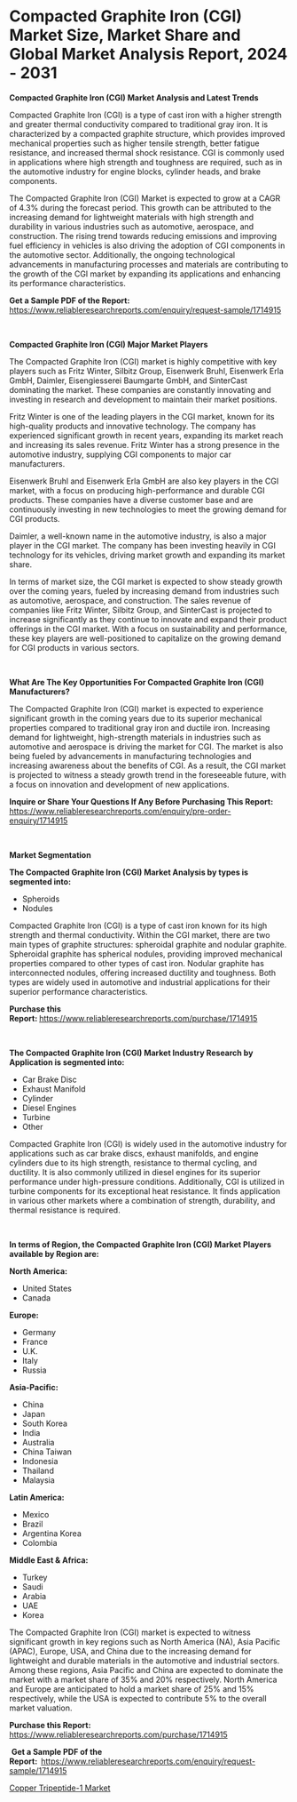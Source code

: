 <p><h1>Compacted Graphite Iron (CGI) Market Size, Market Share and Global Market Analysis Report, 2024 - 2031</h1></p><p><strong>Compacted Graphite Iron (CGI) Market Analysis and Latest Trends</strong></p>
<p><p>Compacted Graphite Iron (CGI) is a type of cast iron with a higher strength and greater thermal conductivity compared to traditional gray iron. It is characterized by a compacted graphite structure, which provides improved mechanical properties such as higher tensile strength, better fatigue resistance, and increased thermal shock resistance. CGI is commonly used in applications where high strength and toughness are required, such as in the automotive industry for engine blocks, cylinder heads, and brake components.</p><p>The Compacted Graphite Iron (CGI) Market is expected to grow at a CAGR of 4.3% during the forecast period. This growth can be attributed to the increasing demand for lightweight materials with high strength and durability in various industries such as automotive, aerospace, and construction. The rising trend towards reducing emissions and improving fuel efficiency in vehicles is also driving the adoption of CGI components in the automotive sector. Additionally, the ongoing technological advancements in manufacturing processes and materials are contributing to the growth of the CGI market by expanding its applications and enhancing its performance characteristics.</p></p>
<p><strong>Get a Sample PDF of the Report:&nbsp;</strong> <a href="https://www.reliableresearchreports.com/enquiry/request-sample/1714915">https://www.reliableresearchreports.com/enquiry/request-sample/1714915</a></p>
<p>&nbsp;</p>
<p><strong>Compacted Graphite Iron (CGI) Major Market Players</strong></p>
<p><p>The Compacted Graphite Iron (CGI) market is highly competitive with key players such as Fritz Winter, Silbitz Group, Eisenwerk Bruhl, Eisenwerk Erla GmbH, Daimler, Eisengiesserei Baumgarte GmbH, and SinterCast dominating the market. These companies are constantly innovating and investing in research and development to maintain their market positions.</p><p>Fritz Winter is one of the leading players in the CGI market, known for its high-quality products and innovative technology. The company has experienced significant growth in recent years, expanding its market reach and increasing its sales revenue. Fritz Winter has a strong presence in the automotive industry, supplying CGI components to major car manufacturers.</p><p>Eisenwerk Bruhl and Eisenwerk Erla GmbH are also key players in the CGI market, with a focus on producing high-performance and durable CGI products. These companies have a diverse customer base and are continuously investing in new technologies to meet the growing demand for CGI products.</p><p>Daimler, a well-known name in the automotive industry, is also a major player in the CGI market. The company has been investing heavily in CGI technology for its vehicles, driving market growth and expanding its market share.</p><p>In terms of market size, the CGI market is expected to show steady growth over the coming years, fueled by increasing demand from industries such as automotive, aerospace, and construction. The sales revenue of companies like Fritz Winter, Silbitz Group, and SinterCast is projected to increase significantly as they continue to innovate and expand their product offerings in the CGI market. With a focus on sustainability and performance, these key players are well-positioned to capitalize on the growing demand for CGI products in various sectors.</p></p>
<p>&nbsp;</p>
<p><strong>What Are The Key Opportunities For Compacted Graphite Iron (CGI) Manufacturers?</strong></p>
<p><p>The Compacted Graphite Iron (CGI) market is expected to experience significant growth in the coming years due to its superior mechanical properties compared to traditional gray iron and ductile iron. Increasing demand for lightweight, high-strength materials in industries such as automotive and aerospace is driving the market for CGI. The market is also being fueled by advancements in manufacturing technologies and increasing awareness about the benefits of CGI. As a result, the CGI market is projected to witness a steady growth trend in the foreseeable future, with a focus on innovation and development of new applications.</p></p>
<p><strong>Inquire or Share Your Questions If Any Before Purchasing This Report:</strong> <a href="https://www.reliableresearchreports.com/enquiry/pre-order-enquiry/1714915">https://www.reliableresearchreports.com/enquiry/pre-order-enquiry/1714915</a></p>
<p>&nbsp;</p>
<p><strong>Market Segmentation</strong></p>
<p><strong>The Compacted Graphite Iron (CGI) Market Analysis by types is segmented into:</strong></p>
<p><ul><li>Spheroids</li><li>Nodules</li></ul></p>
<p><p>Compacted Graphite Iron (CGI) is a type of cast iron known for its high strength and thermal conductivity. Within the CGI market, there are two main types of graphite structures: spheroidal graphite and nodular graphite. Spheroidal graphite has spherical nodules, providing improved mechanical properties compared to other types of cast iron. Nodular graphite has interconnected nodules, offering increased ductility and toughness. Both types are widely used in automotive and industrial applications for their superior performance characteristics.</p></p>
<p><strong>Purchase this Report:&nbsp;</strong><a href="https://www.reliableresearchreports.com/purchase/1714915">https://www.reliableresearchreports.com/purchase/1714915</a></p>
<p>&nbsp;</p>
<p><strong>The Compacted Graphite Iron (CGI) Market Industry Research by Application is segmented into:</strong></p>
<p><ul><li>Car Brake Disc</li><li>Exhaust Manifold</li><li>Cylinder</li><li>Diesel Engines</li><li>Turbine</li><li>Other</li></ul></p>
<p><p>Compacted Graphite Iron (CGI) is widely used in the automotive industry for applications such as car brake discs, exhaust manifolds, and engine cylinders due to its high strength, resistance to thermal cycling, and ductility. It is also commonly utilized in diesel engines for its superior performance under high-pressure conditions. Additionally, CGI is utilized in turbine components for its exceptional heat resistance. It finds application in various other markets where a combination of strength, durability, and thermal resistance is required.</p></p>
<p>&nbsp;</p>
<p><strong>In terms of Region, the Compacted Graphite Iron (CGI) Market Players available by Region are:</strong></p>
<p>
    <p> <strong> North America: </strong>
        <ul>
            <li>United States</li>
            <li>Canada</li>
        </ul>
        </p> 
    <p> <strong> Europe: </strong>
        <ul>
            <li>Germany</li>
            <li>France</li>
            <li>U.K.</li>
            <li>Italy</li>
            <li>Russia</li>
        </ul>
        </p> 
    <p> <strong> Asia-Pacific: </strong>
        <ul>
            <li>China</li>
            <li>Japan</li>
            <li>South Korea</li>
            <li>India</li>
            <li>Australia</li>
            <li>China Taiwan</li>
            <li>Indonesia</li>
            <li>Thailand</li>
            <li>Malaysia</li>
        </ul>
        </p> 
    <p> <strong> Latin America: </strong>
        <ul>
            <li>Mexico</li>
            <li>Brazil</li>
            <li>Argentina Korea</li>
            <li>Colombia</li>
        </ul>
        </p> 
    <p> <strong> Middle East & Africa: </strong>
        <ul>
            <li>Turkey</li>
            <li>Saudi</li>
            <li>Arabia</li>
            <li>UAE</li>
            <li>Korea</li>
        </ul>
    </p>
    </p>
<p><p>The Compacted Graphite Iron (CGI) market is expected to witness significant growth in key regions such as North America (NA), Asia Pacific (APAC), Europe, USA, and China due to the increasing demand for lightweight and durable materials in the automotive and industrial sectors. Among these regions, Asia Pacific and China are expected to dominate the market with a market share of 35% and 20% respectively. North America and Europe are anticipated to hold a market share of 25% and 15% respectively, while the USA is expected to contribute 5% to the overall market valuation.</p></p>
<p><strong>Purchase this Report: </strong><a href="https://www.reliableresearchreports.com/purchase/1714915">https://www.reliableresearchreports.com/purchase/1714915</a></p>
<p>&nbsp;<strong>Get a Sample PDF of the Report:&nbsp;&nbsp;</strong><a href="https://www.reliableresearchreports.com/enquiry/request-sample/1714915">https://www.reliableresearchreports.com/enquiry/request-sample/1714915</a></p>
<p><strong></strong></p>
<p><p><a href="https://github.com/yemakinde/Market-Research-Report-List-1/blob/main/copper-tripeptide-1-market.md">Copper Tripeptide-1 Market</a></p></p>